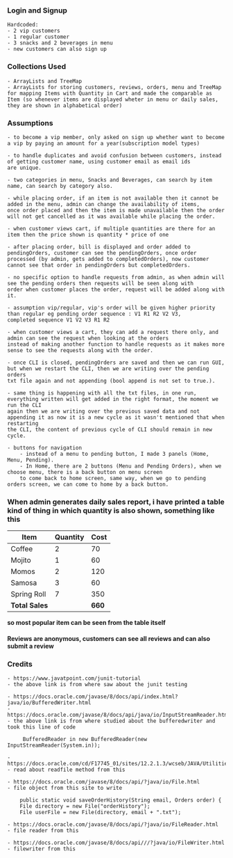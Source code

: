 ### Login and Signup
    Hardcoded: 
    - 2 vip customers 
    - 1 regular customer 
    - 3 snacks and 2 beverages in menu
    - new customers can also sign up

### Collections Used
    - ArrayLists and TreeMap
    - ArrayLists for storing customers, reviews, orders, menu and TreeMap for mapping Items with Quantity in Cart and made the comparable as 
    Item (so whenever items are displayed wheter in menu or daily sales, they are shown in alphabetical order)

### Assumptions
    - to become a vip member, only asked on sign up whether want to become a vip by paying an amount for a year(subscription model types)

    - to handle duplicates and avoid confusion between customers, instead of getting customer name, using customer email as email ids 
    are unique.

    - two categories in menu, Snacks and Beverages, can search by item name, can search by category also.

    - while placing order, if an item is not available then it cannot be added in the menu, admin can change the availability of items, 
    once order placed and then the item is made unavailable then the order will not get cancelled as it was available while placing the order.
    
    - when customer views cart, if multiple quantities are there for an item then the price shown is quantity * price of one
    
    - after placing order, bill is displayed and order added to pendingOrders, customer can see the pendingOrders, once order 
    processed (by admin, gets added to completedOrders), now customer cannot see that order in pendingOrders but completedOrders.
    
    - no specific option to handle requests from admin, as when admin will see the pending orders then requests will be seen along with 
    order when customer places the order, request will be added along with it.
    
    - assumption vip/regular, vip's order will be given higher priority than regular eg pending order sequence : V1 R1 R2 V2 V3, 
    completed sequence V1 V2 V3 R1 R2
    
    - when customer views a cart, they can add a request there only, and admin can see the request when looking at the orders 
    instead of making another function to handle requests as it makes more sense to see the requests along with the order.

    - once CLI is closed, pendingOrders are saved and then we can run GUI, but when we restart the CLI, then we are writing over the pending orders 
    txt file again and not appending (bool append is not set to true.).

    - same thing is happening with all the txt files, in one run, everything written will get added in the right format, the moment we run the CLI
    again then we are writing over the previous saved data and not appending it as now it is a new cycle as it wasn't mentioned that when restarting
    the CLI, the content of previous cycle of CLI should remain in new cycle.

    - buttons for navigation
        - instead of a menu to pending button, I made 3 panels (Home, Menu, Pending). 
        - In Home, there are 2 buttons (Menu and Pending Orders), when we choose menu, there is a back button on menu screen
        to come back to home screen, same way, when we go to pending orders screen, we can come to home by a back button.

### When admin generates daily sales report, i have printed a table kind of thing in which quantity is also shown, something like this

| Item            | Quantity | Cost    |
|-----------------|----------|---------|
| Coffee          | 2        | 70      |
| Mojito          | 1        | 60      |
| Momos           | 2        | 120     |
| Samosa          | 3        | 60      |
| Spring Roll     | 7        | 350     |
| **Total Sales** |          | **660** |

**so most popular item can be seen from the table itself**  

#### Reviews are anonymous, customers can see all reviews and can also submit a review

### Credits
    - https://www.javatpoint.com/junit-tutorial
    - the above link is from where saw about the junit testing

    - https://docs.oracle.com/javase/8/docs/api/index.html?java/io/BufferedWriter.html
    - https://docs.oracle.com/javase/8/docs/api/java/io/InputStreamReader.html
    - the above link is from where studied about the bufferedwriter and took this line of code

         BufferedReader in new BufferedReader(new InputStreamReader(System.in));

    - https://docs.oracle.com/cd/F17745_01/sites/12.2.1.3/wcseb/JAVA/Utilities_readFile.html
    - read about readfile method from this

    - https://docs.oracle.com/javase/8/docs/api/?java/io/File.html
    - file object from this site to write 

        public static void saveOrderHistory(String email, Orders order) {
        File directory = new File("orderHistory");
        File userFile = new File(directory, email + ".txt");

    - https://docs.oracle.com/javase/8/docs/api/?java/io/FileReader.html
    - file reader from this

    - https://docs.oracle.com/javase/8/docs/api///?java/io/FileWriter.html
    - filewriter from this